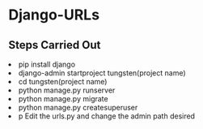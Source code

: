 # Django-URLs

<h2>Steps Carried Out</h2>
<li>pip install django</li>
<li>django-admin startproject tungsten(project name)</li>
<li>cd tungsten(project name)</li>
<li>python manage.py runserver</li>
<li>python manage.py migrate</li>
<li>python manage.py createsuperuser</li>
<li>p Edit the urls.py and change the admin path desired</li>
